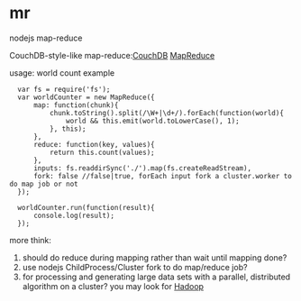 mr
==

nodejs map-reduce  
  
  CouchDB-style-like map-reduce:[CouchDB](http://wiki.apache.org/couchdb/Introduction_to_CouchDB_views) [MapReduce](http://en.wikipedia.org/wiki/MapReduce)
    
  usage: world count example  
  ```
    var fs = require('fs');
  	var worldCounter = new MapReduce({
		map: function(chunk){		
			chunk.toString().split(/\W+|\d+/).forEach(function(world){			
				world && this.emit(world.toLowerCase(), 1);
			}, this);
		},
		reduce: function(key, values){
			return this.count(values);
		},
		inputs: fs.readdirSync('./').map(fs.createReadStream),
		fork: false //false|true, forEach input fork a cluster.worker to do map job or not
	});
	
	worldCounter.run(function(result){
		console.log(result);
	});
  ```
  more think:
  1. should do reduce during mapping rather than wait until mapping done?
  2. use nodejs ChildProcess/Cluster fork to do map/reduce job?
  3. for processing and generating large data sets with a parallel, distributed algorithm on a cluster? you may look for [Hadoop](http://hadoop.apache.org/)
